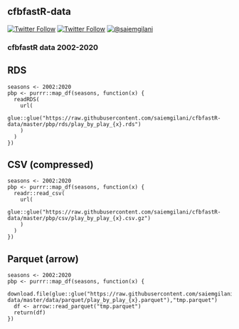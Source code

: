 ## __cfbfastR-data__ 
[![Twitter Follow](https://img.shields.io/twitter/follow/cfbfastR?color=blue&label=%40cfbfastR&logo=twitter&style=for-the-badge)](https://twitter.com/cfbfastR) 
[![Twitter Follow](https://img.shields.io/twitter/follow/saiemgilani?color=blue&label=%40saiemgilani&logo=twitter&style=for-the-badge)](https://twitter.com/saiemgilani) 
<a href="https://github.com/saiemgilani" target="blank"><img src="https://img.shields.io/github/followers/saiemgilani?color=eee&logo=Github&style=for-the-badge" alt="@saiemgilani" /></a>

### __cfbfastR data 2002-2020__

## RDS
```
seasons <- 2002:2020
pbp <- purrr::map_df(seasons, function(x) {
  readRDS(
    url(
      glue::glue("https://raw.githubusercontent.com/saiemgilani/cfbfastR-data/master/pbp/rds/play_by_play_{x}.rds")
    )
  )
})
```

## CSV (compressed)

```
seasons <- 2002:2020
pbp <- purrr::map_df(seasons, function(x) {
  readr::read_csv(
    url(
      glue::glue("https://raw.githubusercontent.com/saiemgilani/cfbfastR-data/master/pbp/csv/play_by_play_{x}.csv.gz")
    )
  )
})
```

## Parquet (arrow)
```
seasons <- 2002:2020
pbp <- purrr::map_df(seasons, function(x) {
  download.file(glue::glue("https://raw.githubusercontent.com/saiemgilani/cfbfastR-data/master/data/parquet/play_by_play_{x}.parquet"),"tmp.parquet")
  df <- arrow::read_parquet("tmp.parquet")
  return(df)
})
```
